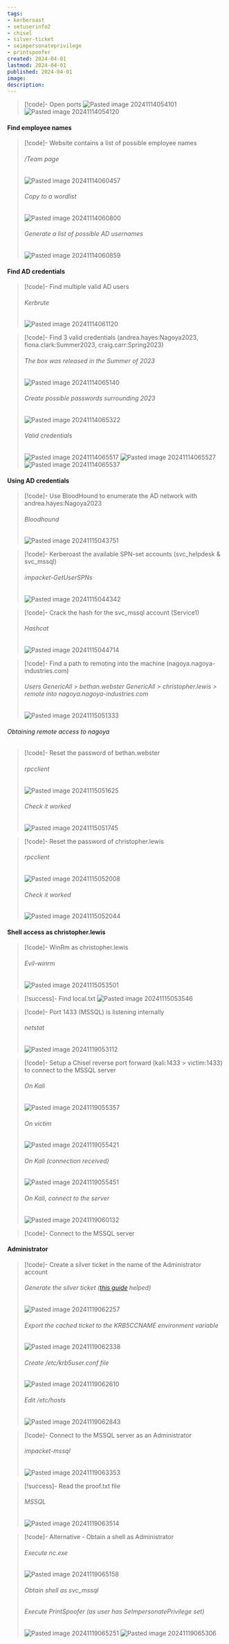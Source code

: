 ```yaml
---
tags:
- kerberoast
- setuserinfo2
- chisel
- silver-ticket
- seimpersonateprivilege
- printspoofer
created: 2024-04-01
lastmod: 2024-04-01
published: 2024-04-01
image:
description: 
---
```


>[!code]- Open ports
>![Pasted image 20241114054101](Images/Pasted%20image%2020241114054101.png)
>![Pasted image 20241114054120](Images/Pasted%20image%2020241114054120.png)
#### Find employee names

>[!code]- Website contains a list of possible employee names
>###### /Team page
>![Pasted image 20241114060457](Images/Pasted%20image%2020241114060457.png)
>###### Copy to a wordlist
>![Pasted image 20241114060800](Images/Pasted%20image%2020241114060800.png)
>###### Generate a list of possible AD usernames
>![Pasted image 20241114060859](Images/Pasted%20image%2020241114060859.png)
#### Find AD credentials

>[!code]- Find multiple valid AD users
>###### Kerbrute
>![Pasted image 20241114061120](Images/Pasted%20image%2020241114061120.png)

>[!code]- Find 3 valid credentials (andrea.hayes:Nagoya2023, fiona.clark:Summer2023, craig.carr:Spring2023)
>###### The box was released in the Summer of 2023
>![Pasted image 20241114065140](Images/Pasted%20image%2020241114065140.png)
>###### Create possible passwords surrounding 2023
>![Pasted image 20241114065322](Images/Pasted%20image%2020241114065322.png)
>###### Valid credentials
>![Pasted image 20241114065517](Images/Pasted%20image%2020241114065517.png)
>![Pasted image 20241114065527](Images/Pasted%20image%2020241114065527.png)
>![Pasted image 20241114065537](Images/Pasted%20image%2020241114065537.png)
#### Using AD credentials

>[!code]- Use BloodHound to enumerate the AD network with andrea.hayes:Nagoya2023
>###### Bloodhound
>![Pasted image 20241115043751](Images/Pasted%20image%2020241115043751.png)

>[!code]- Kerberoast the available SPN-set accounts (svc_helpdesk & svc_mssql)
>###### impacket-GetUserSPNs
>![Pasted image 20241115044342](Images/Pasted%20image%2020241115044342.png)

>[!code]- Crack the hash for the svc_mssql account (Service1)
>###### Hashcat
>![Pasted image 20241115044714](Images/Pasted%20image%2020241115044714.png)

>[!code]- Find a path to remoting into the machine (nagoya.nagoya-industries.com)
>###### Users GenericAll > bethan.webster GenericAll > christopher.lewis > remote into nagoya.nagoya-industries.com
>![Pasted image 20241115051333](Images/Pasted%20image%2020241115051333.png)
###### Obtaining remote access to nagoya

>[!code]- Reset the password of bethan.webster
>###### rpcclient
>![Pasted image 20241115051625](Images/Pasted%20image%2020241115051625.png)
>###### Check it worked
>![Pasted image 20241115051745](Images/Pasted%20image%2020241115051745.png)

>[!code]- Reset the password of christopher.lewis
>###### rpcclient
>![Pasted image 20241115052008](Images/Pasted%20image%2020241115052008.png)
>###### Check it worked
>![Pasted image 20241115052044](Images/Pasted%20image%2020241115052044.png)
#### Shell access as christopher.lewis

>[!code]- WinRm as christopher.lewis
>###### Evil-winrm
>![Pasted image 20241115053501](Images/Pasted%20image%2020241115053501.png)

>[!success]- Find local.txt
>![Pasted image 20241115053546](Images/Pasted%20image%2020241115053546.png)

>[!code]- Port 1433 (MSSQL) is listening internally
>###### netstat
>![Pasted image 20241119053112](Images/Pasted%20image%2020241119053112.png)

>[!code]- Setup a Chisel reverse port forward (kali:1433 > victim:1433) to connect to the MSSQL server
>###### On Kali
>![Pasted image 20241119055357](Images/Pasted%20image%2020241119055357.png)
>###### On victim
>![Pasted image 20241119055421](Images/Pasted%20image%2020241119055421.png)
>###### On Kali (connection received)
>![Pasted image 20241119055451](Images/Pasted%20image%2020241119055451.png)
>###### On Kali, connect to the server
>![Pasted image 20241119060132](Images/Pasted%20image%2020241119060132.png)

>[!code]- Connect to the MSSQL server
>
#### Administrator

>[!code]- Create a silver ticket in the name of the Administrator account
>###### Generate the silver ticket ([this guide](https://medium.com/@0xrave/nagoya-proving-grounds-practice-walkthrough-active-directory-bef41999b46f) helped)
>![Pasted image 20241119062257](Images/Pasted%20image%2020241119062257.png)
>###### Export the cached ticket to the KRB5CCNAME environment variable
>![Pasted image 20241119062338](Images/Pasted%20image%2020241119062338.png)
>###### Create /etc/krb5user.conf file
>![Pasted image 20241119062610](Images/Pasted%20image%2020241119062610.png)
>###### Edit /etc/hosts
>![Pasted image 20241119062843](Images/Pasted%20image%2020241119062843.png)

>[!code]- Connect to the MSSQL server as an Administrator
>###### impacket-mssql
>![Pasted image 20241119063353](Images/Pasted%20image%2020241119063353.png)

>[!success]- Read the proof.txt file
>###### MSSQL
>![Pasted image 20241119063514](Images/Pasted%20image%2020241119063514.png) 

>[!code]- Alternative - Obtain a shell as Administrator
>###### Execute nc.exe
>![Pasted image 20241119065158](Images/Pasted%20image%2020241119065158.png)
>###### Obtain shell as svc_mssql
>###### Execute PrintSpoofer (as user has SeImpersonatePrivilege set)
>![Pasted image 20241119065251](Images/Pasted%20image%2020241119065251.png)
>![Pasted image 20241119065306](Images/Pasted%20image%2020241119065306.png)
